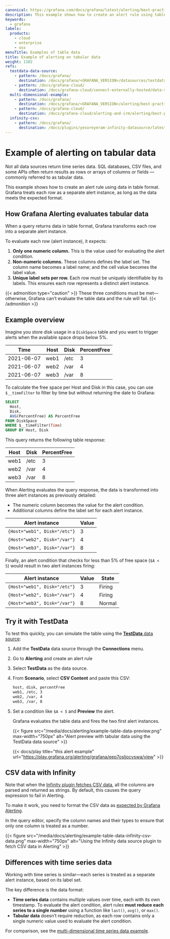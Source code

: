 ```yaml
---
canonical: https://grafana.com/docs/grafana/latest/alerting/best-practices/table-data
description: This example shows how to create an alert rule using table data.
keywords:
  - grafana
labels:
  products:
    - cloud
    - enterprise
    - oss
menuTitle: Examples of table data
title: Example of alerting on tabular data
weight: 1102
refs:
  testdata-data-source:
    - pattern: /docs/grafana/
      destination: /docs/grafana/<GRAFANA_VERSION>/datasources/testdata/
    - pattern: /docs/grafana-cloud/
      destination: /docs/grafana-cloud/connect-externally-hosted/data-sources/testdata/
  multi-dimensional-example:
    - pattern: /docs/grafana/
      destination: /docs/grafana/<GRAFANA_VERSION>/alerting/best-practices/multi-dimensional-alerts/
    - pattern: /docs/grafana-cloud/
      destination: /docs/grafana-cloud/alerting-and-irm/alerting/best-practices/multi-dimensional-alerts/
  infinity-csv:
    - pattern: /docs/grafana/
      destination: /docs/plugins/yesoreyeram-infinity-datasource/latest/csv/
---
```


# Example of alerting on tabular data

Not all data sources return time series data. SQL databases, CSV files, and some APIs often return results as rows or arrays of columns or fields — commonly referred to as tabular data.

This example shows how to create an alert rule using data in table format. Grafana treats each row as a separate alert instance, as long as the data meets the expected format.

## How Grafana Alerting evaluates tabular data

When a query returns data in table format, Grafana transforms each row into a separate alert instance.

To evaluate each row (alert instance), it expects:

1. **Only one numeric column.** This is the value used for evaluating the alert condition.
1. **Non-numeric columns.** These columns defines the label set. The column name becomes a label name; and the cell value becomes the label value.
1. **Unique label sets per row.** Each row must be uniquely identifiable by its labels. This ensures each row represents a distinct alert instance.

{{< admonition type="caution" >}}
These three conditions must be met—otherwise, Grafana can’t evaluate the table data and the rule will fail.
{{< /admonition >}}

## Example overview

Imagine you store disk usage in a `DiskSpace` table and you want to trigger alerts when the available space drops below 5%.

| Time       | Host | Disk | PercentFree |
| ---------- | ---- | ---- | ----------- |
| 2021-06-07 | web1 | /etc | 3           |
| 2021-06-07 | web2 | /var | 4           |
| 2021-06-07 | web3 | /var | 8           |

To calculate the free space per Host and Disk in this case, you can use `$__timeFilter` to filter by time but without returning the date to Grafana:

```sql
SELECT
  Host,
  Disk,
  AVG(PercentFree) AS PercentFree
FROM DiskSpace
WHERE $__timeFilter(Time)
GROUP BY Host, Disk
```

This query returns the following table response:

| Host | Disk | PercentFree |
| ---- | ---- | ----------- |
| web1 | /etc | 3           |
| web2 | /var | 4           |
| web3 | /var | 8           |

When Alerting evaluates the query response, the data is transformed into three alert instances as previously detailed:

- The numeric column becomes the value for the alert condition.
- Additional columns define the label set for each alert instance.

| Alert instance               | Value |
| ---------------------------- | ----- |
| `{Host="web1", Disk="/etc"}` | 3     |
| `{Host="web2", Disk="/var"}` | 4     |
| `{Host="web3", Disk="/var"}` | 8     |

Finally, an alert condition that checks for less than 5% of free space (`$A < 5`) would result in two alert instances firing:

| Alert instance               | Value | State  |
| ---------------------------- | ----- | ------ |
| `{Host="web1", Disk="/etc"}` | 3     | Firing |
| `{Host="web2", Disk="/var"}` | 4     | Firing |
| `{Host="web3", Disk="/var"}` | 8     | Normal |

## Try it with TestData

To test this quickly, you can simulate the table using the [**TestData** data source](ref:testdata-data-source):

1. Add the **TestData** data source through the **Connections** menu.
1. Go to **Alerting** and create an alert rule
1. Select **TestData** as the data source.
1. From **Scenario**, select **CSV Content** and paste this CSV:

   ```bash
   host, disk, percentFree
   web1, /etc, 3
   web2, /var, 4
   web3, /var, 8
   ```

1. Set a condition like `$A < 5` and **Preview** the alert.

   Grafana evaluates the table data and fires the two first alert instances.

   {{< figure src="/media/docs/alerting/example-table-data-preview.png" max-width="750px" alt="Alert preview with tabular data using the TestData data source" >}}

   {{< docs/play title="this alert example" url="https://play.grafana.org/alerting/grafana/eep7osljocvswa/view" >}}

## CSV data with Infinity

Note that when the [Infinity plugin fetches CSV data](ref:infinity-csv), all the columns are parsed and returned as strings. By default, this causes the query expression to fail in Alerting.

To make it work, you need to format the CSV data as [expected by Grafana Alerting](#how-grafana-alerting-evaluates-tabular-data).

In the query editor, specify the column names and their types to ensure that only one column is treated as a number.

{{< figure src="/media/docs/alerting/example-table-data-infinity-csv-data.png" max-width="750px" alt="Using the Infinity data source plugin to fetch CSV data in Alerting" >}}

## Differences with time series data

Working with time series is similar—each series is treated as a separate alert instance, based on its label set.

The key difference is the data format:

- **Time series data** contains multiple values over time, each with its own timestamp.
  To evaluate the alert condition, alert rules **must reduce each series to a single number** using a function like `last()`, `avg()`, or `max()`.
- **Tabular data** doesn’t require reduction, as each row contains only a single numeric value used to evaluate the alert condition.

For comparison, see the [multi-dimensional time series data example](ref:multi-dimensional-example).
